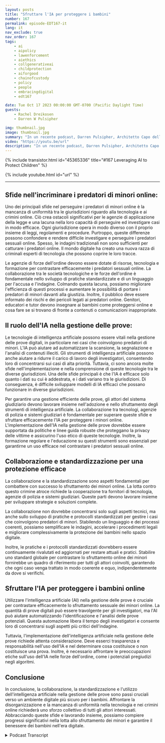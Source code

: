 ```yaml
---
layout: posts
title: "Sfruttare l'IA per proteggere i bambini"
number: 167
permalink: episode-EDT167-it
lang: it
nav_exclude: true
nav_order: 167
tags:
    - ai
    - aipolicy
    - lawenforcement
    - aiethics
    - collgenerativeai
    - childprotection
    - aiforgood
    - chainofcustody
    - policy
    - people
    - embracingdigital
    - edt167

date: Tue Oct 17 2023 00:00:00 GMT-0700 (Pacific Daylight Time)
guests:
    - Rachel Dreikosen
    - Darren W Pulsipher

img: thumbnail.jpg
image: thumbnail.jpg
summary: "In un recente podcast, Darren Pulsipher, Architetto Capo delle Soluzioni per il Settore Pubblico presso Intel, ha accolto Rachel Driekosen, Direttore Tecnico presso Intel, per discutere dell'uso dell'IA nella protezione dei bambini online. L'episodio affronta le sfide nel perseguire e scoprire i predatori di minori, il ruolo dell'IA nella gestione delle prove e l'importanza della collaborazione e delle pratiche standardizzate."
video: "https://youtu.be/url"
description: "In un recente podcast, Darren Pulsipher, Architetto Capo delle Soluzioni per il Settore Pubblico presso Intel, ha accolto Rachel Driekosen, Direttore Tecnico presso Intel, per discutere dell'uso dell'IA nella protezione dei bambini online. L'episodio affronta le sfide nel perseguire e scoprire i predatori di minori, il ruolo dell'IA nella gestione delle prove e l'importanza della collaborazione e delle pratiche standardizzate."
---
```


<div>
{% include transistor.html id="45365336" title="#167 Leveraging AI to Protect Children" %}

{% include youtube.html id="url" %}
</div>

---

## Sfide nell'incriminare i predatori di minori online:

Uno dei principali sfide nel perseguire i predatori di minori online è la mancanza di uniformità tra le giurisdizioni riguardo alla tecnologia e ai crimini online. Ciò crea ostacoli significativi per le agenzie di applicazione della legge e una lacuna nella loro capacità di perseguire ed investigare casi in modo efficace. Ogni giurisdizione opera in modo diverso con il proprio insieme di leggi, regolamenti e procedure. Purtroppo, queste differenze possono confondere e rendere difficile investigare e perseguire i predatori sessuali online. Spesso, le indagini tradizionali non sono sufficienti per catturare i predatori online. Il mondo digitale ha creato una nuova razza di criminali esperti di tecnologia che possono coprire le loro tracce.

Le agenzie di forze dell'ordine devono essere dotate di risorse, tecnologia e formazione per contrastare efficacemente i predatori sessuali online. La collaborazione tra le società tecnologiche e le forze dell'ordine è fondamentale nello sviluppo di pratiche standardizzate e di un linguaggio per l'accusa e l'indagine. Colmando questa lacuna, possiamo migliorare l'efficienza di questi processi e aumentare le possibilità di portare i predatori di minori davanti alla giustizia. Inoltre, il pubblico deve essere informato dei rischi e dei pericoli legati ai predatori online. Genitori, educatori e tutor devono insegnare ai bambini come proteggersi online e cosa fare se si trovano di fronte a contenuti o comunicazioni inappropriate.

## Il ruolo dell'IA nella gestione delle prove:

Le tecnologie di intelligenza artificiale possono essere vitali nella gestione delle prove digitali, in particolare nei casi che coinvolgono predatori di minori. L'IA può aiutare ad automatizzare la scansione, la segnalazione e l'analisi di contenuti illeciti. Gli strumenti di intelligenza artificiale possono anche aiutare a ridurre il carico di lavoro degli investigatori, consentendo loro di concentrarsi sui casi di alta priorità. Tuttavia, ci sono ancora molte sfide nell'implementazione e nella comprensione di queste tecnologie tra le diverse giurisdizioni. Una delle sfide principali è che l'IA è efficace solo quanto i dati su cui è addestrata, e i dati variano tra le giurisdizioni. Di conseguenza, è difficile sviluppare modelli di IA efficaci che possano funzionare in diverse giurisdizioni.

Per garantire una gestione efficiente delle prove, gli attori del sistema giudiziario devono lavorare insieme nell'adozione e nello sfruttamento degli strumenti di intelligenza artificiale. La collaborazione tra tecnologi, agenzie di polizia e sistemi giudiziari è fondamentale per superare queste sfide e sfruttare efficacemente l'IA per proteggere i minori online. L'implementazione dell'IA nella gestione delle prove dovrebbe essere supportata da politiche e linee guida robuste che proteggano la privacy delle vittime e assicurino l'uso etico di queste tecnologie. Inoltre, la formazione regolare e l'educazione su questi strumenti sono essenziali per garantirne un uso efficace nel contrastare i predatori sessuali online.

## Collaborazione e standardizzazione per una protezione efficace

La collaborazione e la standardizzazione sono aspetti fondamentali per combattere con successo lo sfruttamento dei minori online. La lotta contro questo crimine atroce richiede la cooperazione tra fornitori di tecnologia, agenzie di polizia e sistemi giudiziari. Queste parti devono lavorare insieme per sviluppare strategie e soluzioni complete.

La collaborazione non dovrebbe concentrarsi solo sugli aspetti tecnici, ma anche sullo sviluppo di pratiche e protocolli standardizzati per gestire i casi che coinvolgono predatori di minori. Stabilendo un linguaggio e dei processi coerenti, possiamo semplificare le indagini, accelerare i procedimenti legali e migliorare complessivamente la protezione dei bambini nello spazio digitale.

Inoltre, le pratiche e i protocolli standardizzati dovrebbero essere continuamente rivalutati ed aggiornati per restare attuali e pratici. Stabilire uno standard globale per contrastare lo sfruttamento online dei minori fornirebbe un quadro di riferimento per tutti gli attori coinvolti, garantendo che ogni caso venga trattato in modo coerente e equo, indipendentemente da dove si verifichi.

## Sfruttare l'IA per proteggere i bambini online

Utilizzare l'intelligenza artificiale (AI) nella gestione delle prove è cruciale per contrastare efficacemente lo sfruttamento sessuale dei minori online. La quantità di prove digitali può essere travolgente per gli investigatori, ma l'AI può aiutare automatizzando l'identificazione e l'analisi delle prove potenziali. Questa automazione libera il tempo degli investigatori e consente loro di concentrarsi sugli aspetti più critici dell'indagine.

Tuttavia, l'implementazione dell'intelligenza artificiale nella gestione delle prove richiede attenta considerazione. Deve esserci trasparenza e responsabilità nell'uso dell'IA e nel determinare cosa costituisce o non costituisce una prova. Inoltre, è necessario affrontare le preoccupazioni etiche sull'uso dell'IA nelle forze dell'ordine, come i potenziali pregiudizi negli algoritmi.

## Conclusione

In conclusione, la collaborazione, la standardizzazione e l'utilizzo dell'intelligenza artificiale nella gestione delle prove sono passi cruciali verso un ambiente digitale più sicuro per i bambini. Affrontare la disorganizzazione e la mancanza di uniformità nella tecnologia e nei crimini online richiederà uno sforzo collettivo di tutti gli attori interessati. Abbracciando queste sfide e lavorando insieme, possiamo compiere progressi significativi nella lotta allo sfruttamento dei minori e garantire il benessere dei bambini nell'era digitale.



<details>
<summary> Podcast Transcript </summary>

<p></p>

</details>
